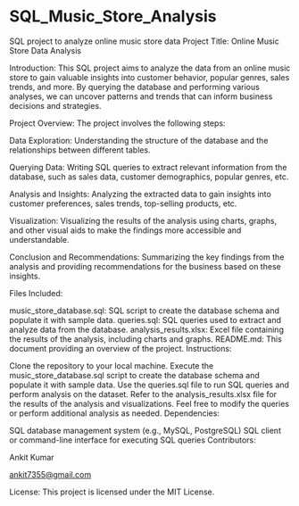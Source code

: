 # SQL_Music_Store_Analysis
SQL project to analyze online music store data
Project Title: Online Music Store Data Analysis

Introduction:
This SQL project aims to analyze the data from an online music store to gain valuable insights into customer behavior, popular genres, sales trends, and more. By querying the database and performing various analyses, we can uncover patterns and trends that can inform business decisions and strategies.

Project Overview:
The project involves the following steps:

Data Exploration: Understanding the structure of the database and the relationships between different tables.

Querying Data: Writing SQL queries to extract relevant information from the database, such as sales data, customer demographics, popular genres, etc.

Analysis and Insights: Analyzing the extracted data to gain insights into customer preferences, sales trends, top-selling products, etc.

Visualization: Visualizing the results of the analysis using charts, graphs, and other visual aids to make the findings more accessible and understandable.

Conclusion and Recommendations: Summarizing the key findings from the analysis and providing recommendations for the business based on these insights.

Files Included:

music_store_database.sql: SQL script to create the database schema and populate it with sample data.
queries.sql: SQL queries used to extract and analyze data from the database.
analysis_results.xlsx: Excel file containing the results of the analysis, including charts and graphs.
README.md: This document providing an overview of the project.
Instructions:

Clone the repository to your local machine.
Execute the music_store_database.sql script to create the database schema and populate it with sample data.
Use the queries.sql file to run SQL queries and perform analysis on the dataset.
Refer to the analysis_results.xlsx file for the results of the analysis and visualizations.
Feel free to modify the queries or perform additional analysis as needed.
Dependencies:

SQL database management system (e.g., MySQL, PostgreSQL)
SQL client or command-line interface for executing SQL queries
Contributors:

Ankit Kumar

ankit7355@gmail.com


License:
This project is licensed under the MIT License.





